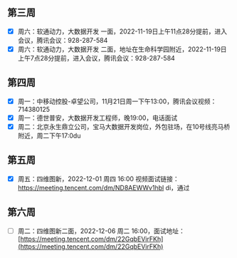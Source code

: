 

## 第三周

- [x] 周六：软通动力，大数据开发 一面，2022-11-19日上午11点28分提前，进入会议，腾讯会议：928-287-584
- [x] 周六：软通动力，大数据开发 二面，地址在生命科学园附近，2022-11-19日上午7点28分提前，进入会议，腾讯会议：928-287-584

## 第四周

- [x] 周一：中移动控股-卓望公司，11月21日周一下午13:00，腾讯会议视频：714380125
- [x] 周一：德世普安，大数据开发工程师，晚19:00，电话面试
- [x] 周二：北京永生鼎立公司，宝马大数据开发岗位，外包驻场，在10号线亮马桥附近，周二下午17:0du

## 第五周
- [x] 周五：四维图新，2022-12-01 周四 16:00 视频面试链接：https://meeting.tencent.com/dm/ND8AEWWv1hbl di，通过

## 第六周
- [ ] 周二：四维图新二面，2022-12-06 周二 16:00，面试地址：[https://meeting.tencent.com/dm/22GqbEVirFKh](https://meeting.tencent.com/dm/22GqbEVirFKh)